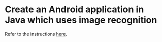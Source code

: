 # Create an Android application in Java which uses image recognition

Refer to the instructions [here](https://github.com/ibm-bluemix-mobile-services/starter-visual-recognition/blob/master/android/README.md).
